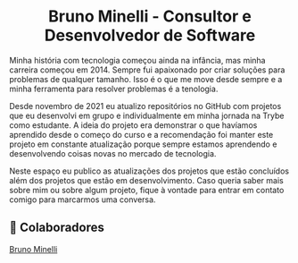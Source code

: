 <h1 align="center">Bruno Minelli - Consultor e Desenvolvedor de Software</h1>

<p>
Minha história com tecnologia começou ainda na infância, mas minha carreira começou em 2014. Sempre fui apaixonado por criar soluções para problemas de qualquer tamanho. Isso é o que me move desde sempre e a minha ferramenta para resolver problemas é a tenologia.
</p>

<p>
Desde novembro de 2021 eu atualizo repositórios no GitHub com projetos que eu desenvolvi em grupo e individualmente em minha jornada na Trybe como estudante. A ideia do projeto era demonstrar o que havíamos aprendido desde o começo do curso e a recomendação foi manter este projeto em constante atualização porque sempre estamos aprendendo e desenvolvendo coisas novas no mercado de tecnologia.
</p>

<p>
Neste espaço eu publico as atualizações dos projetos que estão concluídos além dos projetos que estão em desenvolvimento. Caso queria saber mais sobre mim ou sobre algum projeto, fique à vontade para entrar em contato comigo para marcarmos uma conversa.
</p>

<h2>&#x1F91D; Colaboradores</h2>
<a href="https://github.com/obrunominelli">Bruno Minelli</a>
